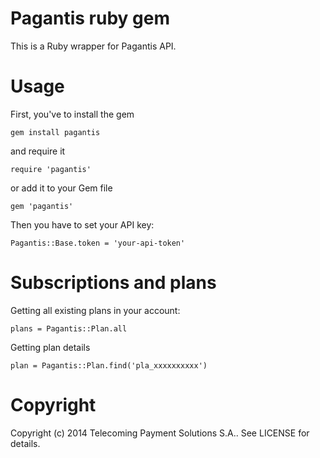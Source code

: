 Pagantis ruby gem
======

This is a Ruby wrapper for Pagantis API.


Usage
======

First, you've to install the gem

    gem install pagantis
    
and require it

    require 'pagantis'


or add it to your Gem file

    gem 'pagantis'

Then you have to set your API key:

    Pagantis::Base.token = 'your-api-token'
    
    

Subscriptions and plans
======

Getting all existing plans in your account:

    plans = Pagantis::Plan.all

Getting plan details

    plan = Pagantis::Plan.find('pla_xxxxxxxxxx')


    



Copyright
======

Copyright (c) 2014 Telecoming Payment Solutions S.A.. See LICENSE for details.
    
